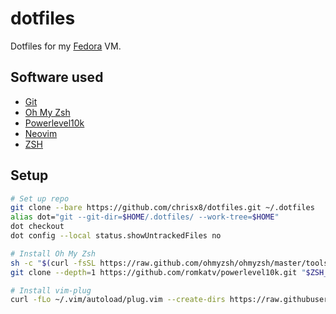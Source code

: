 # dotfiles

Dotfiles for my [Fedora](https://getfedora.org/) VM.

## Software used

- [Git](https://git-scm.com)
- [Oh My Zsh](https://github.com/ohmyzsh/ohmyzsh)
- [Powerlevel10k](https://github.com/romkatv/powerlevel10k)
- [Neovim](https://neovim.io/)
- [ZSH](http://zsh.sourceforge.net/)

## Setup

```bash
# Set up repo
git clone --bare https://github.com/chrisx8/dotfiles.git ~/.dotfiles
alias dot="git --git-dir=$HOME/.dotfiles/ --work-tree=$HOME"
dot checkout
dot config --local status.showUntrackedFiles no

# Install Oh My Zsh
sh -c "$(curl -fsSL https://raw.github.com/ohmyzsh/ohmyzsh/master/tools/install.sh)"
git clone --depth=1 https://github.com/romkatv/powerlevel10k.git "$ZSH_CUSTOM/themes/powerlevel10k"

# Install vim-plug
curl -fLo ~/.vim/autoload/plug.vim --create-dirs https://raw.githubusercontent.com/junegunn/vim-plug/master/plug.vim
```
